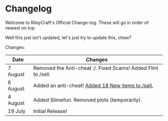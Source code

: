 # Changelog

Welcome to RileyCraft's Official Change-log. These will go in order of newest on top.

Well this just isn't updated, let's just try to update this, chew?

Changes:

Date | Changes
-----|------
7 August | Removed the Anti-cheat :/. Fixed Scams! Added Flint to /sell.
6 August | Added an anti-cheat! [Added 18 New items to /sell.](https://github.com/RileyCraft/rileycraft.github.io/commit/32f12a2b0b06afa8a7228a1385e637222df3145d)
4 August | Added Slimefun. Removed plots (temporarily). 
19 July | Initial Release!
